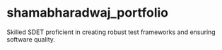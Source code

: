 # shamabharadwaj_portfolio
Skilled SDET proficient in creating robust test frameworks and ensuring software quality. 
